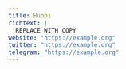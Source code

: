 ```yaml
---
title: Huobi
richtext: |
  REPLACE WITH COPY
website: "https://example.org"
twitter: "https://example.org"
telegram: "https://example.org"
---
```

